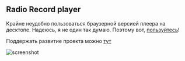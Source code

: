 ## Radio Record player

Крайне неудобно пользоваться браузерной версией плеера на десктопе. Надеюсь, я не один так думаю. Поэтому вот, [пользуйтесь](https://github.com/s366315/Radio-Record-macos/releases/tag/1.0.1)!

Поддержать развитие проекта можно [тут](https://pay.cloudtips.ru/p/3bd816e2)

![screenshot](https://imgur.com/n7ftFYK)

